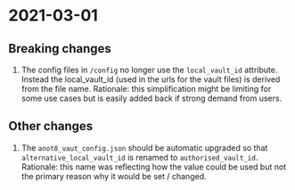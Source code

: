 
# 2021-03-01

## Breaking changes

1. The config files in `/config` no longer use the `local_vault_id` attribute.  Instead the local_vault_id (used in the urls for the vault files) is derived from the file name.  Rationale: this simplification might be limiting for some use cases but is easily added back if strong demand from users.

## Other changes

1. The `anot8_vaut_config.json` should be automatic upgraded so that `alternative_local_vault_id` is renamed to `authorised_vault_id`.  Rationale: this name was reflecting how the value could be used but not the primary reason why it would be set / changed.
